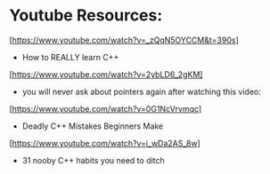 # Youtube Resources:

[https://www.youtube.com/watch?v=_zQqN5OYCCM&t=390s]
- How to REALLY learn C++

[https://www.youtube.com/watch?v=2ybLD6_2gKM]
- you will never ask about pointers again after watching this video:

[https://www.youtube.com/watch?v=0G1NcVrvmqc]
- Deadly C++ Mistakes Beginners Make

[https://www.youtube.com/watch?v=i_wDa2AS_8w]
- 31 nooby C++ habits you need to ditch
